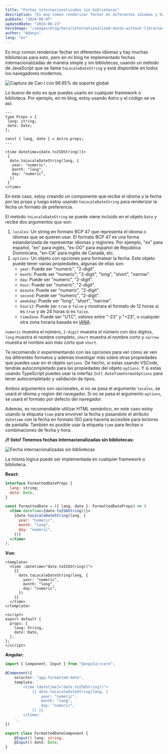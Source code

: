 ```yaml
---
title: "Fechas internacionalizadas sin bibliotecas"
description: "Es muy común renderizar fechar en diferentes idiomas y hay muchas bibliotecas para esto, pero en mi blog he implementado fechas internacionalizadas de manera simple y sin bibliotecas, usando un método de JavaScript que está disponible en todos los navegadores modernos."
pubDate: "2024-08-07"
updatedDate: "2024-08-23"
heroImage: "/images/blog/hero/internationalized-dates-without-libraries.jpg"
author: "Adonys"
lang: "es"
---
```


Es muy común renderizar fechar en diferentes idiomas y hay muchas bibliotecas para esto, pero en mi blog he implementado fechas internacionalizadas de manera simple y sin bibliotecas, usando un método de JavaScript que se llama `toLocaleDateString` y está disponible en todos los navegadores modernos.

![Captura de Can I con 96.65% de soporte global](/images/blog/caniuse-toLocaleDateString.png)

Lo bueno de esto es que puedes usarlo en cualquier framework o biblioteca. Por ejemplo, en mi blog, estoy usando Astro y el código se ve así:

```astro
---
type Props = {
 lang: string;
 date: Date;
};

const { lang, date } = Astro.props;
---

<time datetime={date.toISOString()}>
 {
  date.toLocaleDateString(lang, {
   year: "numeric",
   month: "long",
   day: "numeric",
  })
 }
</time>

```

En este caso, estoy creando un componente que recibe el idioma y la fecha por las props y luego estoy usando `toLocaleDateString` para renderizar la fecha un formato de preferencia.

<!-- TODOSTART: translate this to english -->
El metodo `toLocaleDateString` se puede viene incluido en el objeto `Date` y recibe dos argumentos que son:

1. `locales`: Un string en formato BCP 47 que representa el idioma o idiomas que se quieren usar. El formato BCP 47 es una forma estandarizada de representar idiomas y regiones. Por ejemplo, "es" para español, "en" para inglés, "es-DO" para español de República Dominicana, "en-CA" para inglés de Canadá, etc.
2. `options`: Un objeto con opciones para formatear la fecha. Este objeto puede tener varias propiedades, algunas de ellas son:
   - `year`: Puede ser "numeric", "2-digit".
   - `month`: Puede ser "numeric", "2-digit", "long", "short", "narrow".
   - `day`: Puede ser "numeric", "2-digit".
   - `hour`: Puede ser "numeric", "2-digit".
   - `minute`: Puede ser "numeric", "2-digit".
   - `second`: Puede ser "numeric", "2-digit".
   - `weekday`: Puede ser "long", "short", "narrow".
   - `hour12`: Puede ser `true` o `false` y mostrara el formato de 12 horas si es `true` y de 24 horas si es `false`.
   - `timeZone`: Puede ser "UTC", valores entre "-23" y "+23", o cualquier otra zona horaria basada en [IANA](https://www.iana.org/time-zones).

`numeric` muestra el número, `2-digit` muestra el número con dos dígitos, `long` muestra el nombre completo, `short` muestra el nombre corto y `narrow` muestra el nombre aún más corto que `short`.

Te recomiendo ir experimentando con las opciones para ver cómo se ven los diferentes formatos y además investigar más sobre otras propiedades que puedes usar en el objeto `options`. De hecho, si estas usando VSCode, tendrás autocompletado para las propiedades del objeto `options`. Y si estas usando TypeScript puedes usar la interfaz `Intl.DateTimeFormatOptions` para tener autocompletado y validación de tipos.

Ambos argumentos son opcionales, si no se pasa el argumento `locales`, se usará el idioma y region del navegador. Si no se pasa el argumento `options`, se usará el formato por defecto del navegador.
<!-- TODOEND: translate this to english -->

Además, es recomendable utilizar HTML semántico, en este caso estoy usando la etiqueta `time` para envolver la fecha y pasandole el atributo `datetime` con la fecha en formato ISO para hacerla accesible para lectores de pantalla. También es posible usar la etiqueta `time` para fechas o combinaciones de fecha y hora.

**¡Y listo! Tenemos fechas internacionalizadas sin bibliotecas:**

![Fecha internacionalizadas sin bibliotecas](/images/blog/formatted-dates.png)

La misma lógica puede ser implementada en cualquier framework o biblioteca.

**React:**

```jsx
interface FormattedDateProps {
  lang: string;
  date: Date;
}

const FormattedDate = ({ lang, date }: FormattedDateProps) => (
  <time dateTime={date.toISOString()}>
    {date.toLocaleDateString(lang, {
      year: "numeric",
      month: "long",
      day: "numeric",
    })}
  </time>
);

```

**Vue:**

```vue
<template>
  <time :datetime="date.toISOString()">
    {{
      date.toLocaleDateString(lang, {
        year: "numeric",
        month: "long",
        day: "numeric",
      })
    }}
  </time>
</template>

<script>
export default {
  props: {
    lang: String,
    date: Date,
  },
};
</script>

```

**Angular:**

```typescript
import { Component, Input } from "@angular/core";

@Component({
    selector: "app-formatted-date",
    template: `
        <time [datetime]="date.toISOString()">
            {{ date.toLocaleDateString(lang, {
                year: "numeric",
                month: "long",
                day: "numeric",
            }) }}
        </time>
    `,
})

export class FormattedDateComponent {
    @Input() lang: string;
    @Input() date: Date;
}

```
